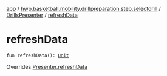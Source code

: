[app](../../index.md) / [hwp.basketball.mobility.drillpreparation.step.selectdrill](../index.md) / [DrillsPresenter](index.md) / [refreshData](.)

# refreshData

`fun refreshData(): `[`Unit`](https://kotlinlang.org/api/latest/jvm/stdlib/kotlin/-unit/index.html)

Overrides [Presenter.refreshData](../-drills-contract/-presenter/refresh-data.md)

